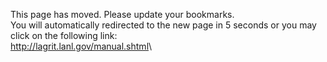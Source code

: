 This page has moved. Please update your bookmarks.\
You will automatically redirected to the new page in 5 seconds or you
may click on the following link:\
<http://lagrit.lanl.gov/manual.shtml>\
